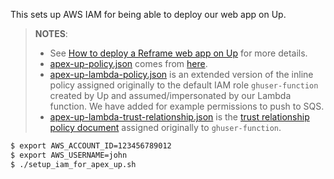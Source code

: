 This sets up AWS IAM for being able to deploy our web app on Up.

> **NOTES**:
> * See [How to deploy a Reframe web app on Up](https://github.com/AurelienLourot/reframe-on-up/)
>   for more details.
> * [apex-up-policy.json](apex-up-policy.json) comes from
>   [here](https://up.docs.apex.sh/#aws_credentials.iam_policy_for_up_cli).
> * [apex-up-lambda-policy.json](apex-up-lambda-policy.json) is an extended version of the inline
>   policy assigned originally to the default IAM role `ghuser-function` created by Up and
>   assumed/impersonated by our Lambda function. We have added for example permissions to push to
>   SQS.
> * [apex-up-lambda-trust-relationship.json](apex-up-lambda-trust-relationship.json) is the
>   [trust relationship policy document](https://stackoverflow.com/a/34188307/1855917) assigned
>   originally to `ghuser-function`.

```bash
$ export AWS_ACCOUNT_ID=123456789012
$ export AWS_USERNAME=john
$ ./setup_iam_for_apex_up.sh
```
